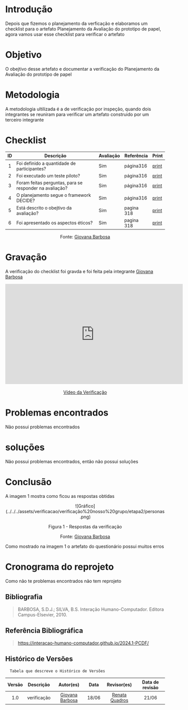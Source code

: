 # Introdução
Depois que fizemos o planejamento da verficação e elaboramos um checklist para o artefato Planejamento da Avaliação do prototipo de papel, agora vamos usar esse checklist para verificar o artefato

# Objetivo
O obejtivo desse artefato e documentar a verificação do Planejamento da Avaliação do prototipo de papel

# Metodologia
A metodologia ultilizada é a de verificação por inspeção, quando dois integrantes se reuniram para verificar um artefato construido por um terceiro integrante

# Checklist
| ID | Descrição | Avaliação | Referência | Print |
| :----: | --------- | ---------- | ----------- | ------- |
|1|Foi definido a quantidade de participantes?|Sim|página316|[print](../../../assets/verificacao/verificação%20nosso%20grupo/etapa%205/planejavalia.png)|
|2| Foi executado um teste piloto?|Sim|página316|[print](../../../assets/verificacao/verificação%20nosso%20grupo/etapa%205/planejavalia.png)|
|3| Foram feitas perguntas, para se responder na avaliação?|Sim|página316|[print](../../../assets/verificacao/verificação%20nosso%20grupo/etapa%205/planejavalia.png)|
|4| O planejamento segue o framework DECIDE?|Sim|página316|[print](../../../assets/verificacao/verificação%20nosso%20grupo/etapa%205/planejavalia.png)|
|5|Está descrito o obejtivo da avaliação?|Sim|pagina 318|[print](../../../assets/verificacao/verificação%20nosso%20grupo/etapa%205/planejavalia2.png)|
|6|Foi apresentado os aspectos éticos?|Sim|pagina 318|[print](../../../assets/verificacao/verificação%20nosso%20grupo/etapa%205/planejavalia2.png)|


<center> <p>Fonte: <a href="https://github.com/gio221">Giovana Barbosa</a></p></center>

# Gravação
A verificação do checklist foi gravda e foi feita pela integrante [Giovana Barbosa](https://github.com/gio221)

<p style="text-align: center"><iframe width="560" height="315" src="https://www.youtube.com/embed/69zrMNpJo6E " title="YouTube video player" frameborder="0" allow="accelerometer; autoplay; clipboard-write; encrypted-media; gyroscope; picture-in-picture; web-share" referrerpolicy="strict-origin-when-cross-origin" allowfullscreen></iframe></p>
<p style="text-align: center"><a href="https://youtu.be/69zrMNpJo6E " target="blanket">Vídeo da Verificação</a></p>

# Problemas encontrados
Não possui problemas encontrados

# soluções
Não possui problemas encontrados, então não possui soluções

# Conclusão
A imagem 1 mostra como ficou as respostas obtidas
<center>
![Gráfico](../../../assets/verificacao/verificação%20nosso%20grupo/etapa2/personas.png)
<div align="center">
<p> Figura 1 - Respostas da verificação </p>
 <center>  <p>Fonte: <a href="https://github.com/gio221">Giovana Barbosa</a></p></center>        
</div></center>

Como mostrado na imagem 1 o artefato do questionário possui muitos erros

# Cronograma do reprojeto
Como não te problemas encontrados não tem reprojeto

## Bibliografia
> BARBOSA, S.D.J.; SILVA, B.S. Interação Humano-Computador. Editora Campus-Elsevier, 2010.

## Referência Bibliográfica

> https://interacao-humano-computador.github.io/2024.1-PCDF/

## Histórico de Versões
      Tabela que descreve o Histórico de Versões

|     Versão       |     Descrição      |      Autor(es)      | Data           |  Revisor(es)          |Data de revisão|
| :----------------------------------------------------------: | :-------------------------------: | :-------------------------------------------------: | :-------------------------------: |  :-------------------------------: | :-------------------------------: |
| 1.0 | verificação |[Giovana Barbosa](https://github.com/gio221) | 18/06 |  [Renata Quadros](https://github.com/Renatinha28)| 21/06|
